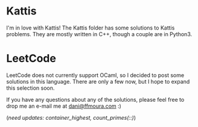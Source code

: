 
# Kattis

I'm in love with Kattis! The Kattis folder has some solutions to Kattis problems. They are mostly written in C++, though a couple are in Python3.

# LeetCode

LeetCode does not currently support OCaml, so I decided to post some solutions in this language. There are only a few now, but I hope to expand this selection soon.

If you have any questions about any of the solutions, please feel free to drop me an e-mail me at dani@ffmoura.com :)

(*need updates: container_highest, count_primes(::)*)
